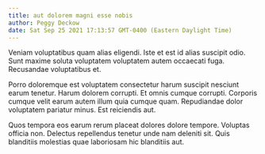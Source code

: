 ```yaml
---
title: aut dolorem magni esse nobis
author: Peggy Deckow
date: Sat Sep 25 2021 17:13:57 GMT-0400 (Eastern Daylight Time)
---
```

Veniam voluptatibus quam alias eligendi. Iste et est id alias suscipit odio. Sunt maxime soluta voluptatem voluptatem autem occaecati fuga. Recusandae voluptatibus et.

 Porro doloremque est voluptatem consectetur harum suscipit nesciunt earum tenetur. Harum dolorem corrupti. Et omnis cumque corrupti. Corporis cumque velit earum autem illum quia cumque quam. Repudiandae dolor voluptatem pariatur minus. Est reiciendis aut.

 Quos tempora eos earum rerum placeat dolores dolore tempore. Voluptas officia non. Delectus repellendus tenetur unde nam deleniti sit. Quis blanditiis molestias quae laboriosam hic blanditiis aut.